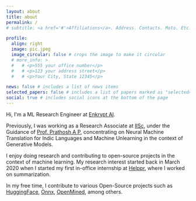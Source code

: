 ```yaml
---
layout: about
title: about
permalink: /
# subtitle: <a href='#'>Affiliations</a>. Address. Contacts. Moto. Etc.

profile:
  align: right
  image: pic.jpeg
  image_circular: false # crops the image to make it circular
  # more_info: >
  #   # <p>555 your office number</p>
  #   # <p>123 your address street</p>
  #   # <p>Your City, State 12345</p>

news: false # includes a list of news items
selected_papers: false # includes a list of papers marked as "selected={true}"
social: true # includes social icons at the bottom of the page
---
```


Hi, I'm a ML Research Engineer at [Enkrypt AI](https://enkryptai.com). 

Previously, I was working as a Research Associate at
<a href="https://iisc.ac.in/">IISc</a>, under the Guidance of <a href="https://sites.google.com/view/prathosh/home">Prof. Prathosh A P</a>, concentrating on Neural Machine Translation for Indic Languages and Machine Unlearning in the context of Generative Models.  

<p>
I enjoy doing research and contributing to open-source projects in the context of machine learning.
My research interest started back in March 2020 when I started my first in-office internship at <a href="https://helppr.ai/">Helppr</a>,
where I worked on summarization.

</p>
<p>
In my free time, I contribute to various Open-Source projects such as <a href="https://github.com/huggingface/">HuggingFace</a>, <a href="https://github.com/onnx/onnx">Onnx</a>,
<a href="https://www.openmined.org/">OpenMined</a>, among others.
</p>
